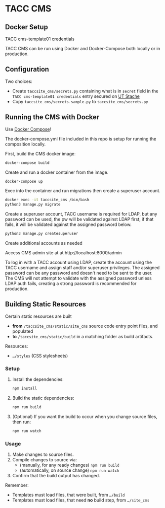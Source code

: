 # TACC CMS

## Docker Setup
TACC cms-template01 credentials

TACC CMS can be run using Docker and Docker-Compose both locally or in production.

## Configuration

Two choices:

- Create `taccsite_cms/secrets.py` containing what is in `secret` field in the `TACC cms-template01 credentials` entry secured on [UT Stache](https://stache.security.utexas.edu)
- Copy `taccsite_cms/secrets.sample.py` to `taccsite_cms/secrets.py`

## Running the CMS with Docker

Use [Docker Compose](https://docs.docker.com/compose/)!

The docker-compose.yml file included in this repo is setup for running the composition locally.

First, build the CMS docker image:

```bash
docker-compose build
```
Create and run a docker container from the image.

```bash
docker-compose up
```
Exec into the container and run migrations then create a superuser account.

```bash
docker exec -it taccsite_cms /bin/bash
python3 manage.py migrate
```

Create a superuser account, TACC username is required for LDAP, but any password can be used, the pw will be validated against LDAP first, if that fails, it will be validated against the assigned password below.

```bash
python3 manage.py createsuperuser
```
Create additional accounts as needed

Access CMS admin site at at http://localhost:8000/admin

To log in with a TACC account using LDAP, create the account using the TACC username and assign staff and/or superuser privileges. The assigned password can be any password and doesn't need to be sent to the user. The CMS will not attempt to validate with the assigned password unless LDAP auth fails, creating a strong password is recommended for production.

## Building Static Resources

Certain static resources are built

- __from__ `/taccsite_cms/static/site_cms` source code entry point files, and populated
- __to__ `/taccsite_cms/static/build` in a matching folder as build artifacts.

Resources:

- `…/styles` (CSS stylesheets)

### Setup

1. Install the dependencies:

    ```bash
    npm install
    ```

2. Build the static dependencies:

    ```bash
    npm run build
    ```

3. (Optional) If you want the build to occur when you change source files, then run:

    ```bash
    npm run watch
    ```

### Usage

1. Make changes to source files.
2. Compile changes to source via:
    - (manually, for any ready changes) `npm run build`
    - (automatically, on source change) `npm run watch`
3. Confirm that the build output has changed.

Remember:

- Templates must load files, that were built, from `…/build`
- Templates must load files, that need __no__ build step, from `…/site_cms`
